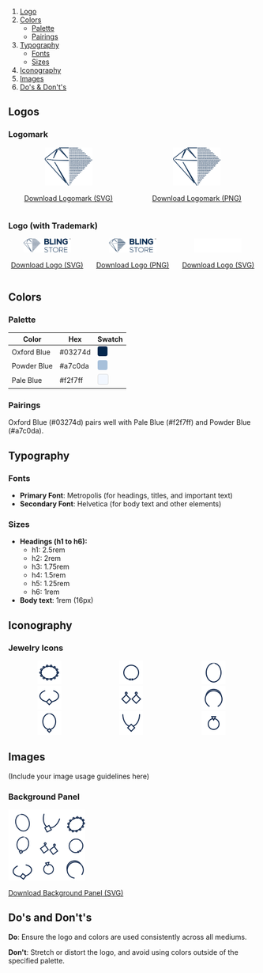 1. [Logo](#logo)
2. [Colors](#colors)
   * [Palette](#palette)
   * [Pairings](#pairings)
3. [Typography](#typography)
   * [Fonts](#fonts)
   * [Sizes](#sizes)
4. [Iconography](#iconography)
5. [Images](#images)
6. [Do's & Don't's](#dos-and-donts)

## Logos

### Logomark

<div style="display: flex; gap: 16px; align-items: center;">

<div style="text-align: center; flex: 1;">
  <img src="/assets/logo/Bling.svg" alt="Bling Store Logomark" style="max-width: 96px; max-height: 96px;">
  <p><a href="/assets/logo/Bling.svg">Download Logomark (SVG)</a></p>
</div>

<div style="text-align: center; flex: 1;">
  <img src="/assets/logo/Bling.png" alt="Bling Store Logomark" style="max-width: 96px; max-height: 96px;">
  <p><a href="/assets/logo/Bling.png">Download Logomark (PNG)</a></p>
</div>

</div>

### Logo (with Trademark)

<div style="display: flex; gap: 16px; align-items: center;">

<div style="text-align: center; flex: 1;">
  <img src="/assets/logo/logo_tm.svg" alt="Bling Store Logo" style="max-width: 96px; max-height: 96px;">
  <p><a href="/assets/logo/logo_tm.svg">Download Logo (SVG)</a></p>
</div>

<div style="text-align: center; flex: 1;">
  <img src="/assets/logo/logo_tm.png" alt="Bling Store Logo" style="max-width: 96px; max-height: 96px;">
  <p><a href="/assets/logo/logo_tm.png">Download Logo (PNG)</a></p>
</div>

<div style="text-align: center; flex: 1;">
  <img src="/assets/logo/logo_tm_white.svg" alt="Bling Store Logo White" style="max-width: 96px; max-height: 96px;">
  <p><a href="/assets/logo/logo_tm_white.svg">Download Logo (SVG)</a></p>
</div>

</div>

## Colors

### Palette

| Color        | Hex     | Swatch                                                                                      |
| ------------ | ------- | ------------------------------------------------------------------------------------------- |
| Oxford Blue  | #03274d | <span style="background-color:#03274d;width:20px;height:20px;display:inline-block;border-radius:4px;"></span> |
| Powder Blue  | #a7c0da | <span style="background-color:#a7c0da;width:20px;height:20px;display:inline-block;border-radius:4px;"></span> |
| Pale Blue    | #f2f7ff | <span style="background-color:#f2f7ff;width:20px;height:20px;display:inline-block;border-radius:4px;border:1px solid #ddd;"></span> |

### Pairings
Oxford Blue (#03274d) pairs well with Pale Blue (#f2f7ff) and Powder Blue (#a7c0da).

## Typography

### Fonts
- **Primary Font**: Metropolis (for headings, titles, and important text)
- **Secondary Font**: Helvetica (for body text and other elements)

### Sizes
- **Headings (h1 to h6):**
  - h1: 2.5rem
  - h2: 2rem
  - h3: 1.75rem
  - h4: 1.5rem
  - h5: 1.25rem
  - h6: 1rem
- **Body text**: 1rem (16px)

## Iconography

### Jewelry Icons

<div style="display: flex; flex-wrap: wrap;">

<div style="flex-basis: 33%; text-align: center;">
  <a href="/assets/final_iconography/anklet.svg">
  <img src="/assets/final_iconography/anklet.svg" alt="Anklet Icon" style="max-width: 114px; max-height: 114px;">
  </a>
</div>

<div style="flex-basis: 33%; text-align: center;">
  <a href="/assets/final_iconography/bracelet.svg">
  <img src="/assets/final_iconography/bracelet.svg" alt="Bracelet Icon" style="max-width: 114px; max-height: 114px;">
  </a>
</div>

<div style="flex-basis: 33%; text-align: center;">
  <a href="/assets/final_iconography/chain.svg">
  <img src="/assets/final_iconography/chain.svg" alt="Chain Icon" style="max-width: 114px; max-height: 114px;">
  </a>
</div>

<div style="flex-basis: 33%; text-align: center;">
  <a href="/assets/final_iconography/circlet.svg">
  <img src="/assets/final_iconography/circlet.svg" alt="Circlet Icon" style="max-width: 114px; max-height: 114px;">
  </a>
</div>

<div style="flex-basis: 33%; text-align: center;">
  <a href="/assets/final_iconography/earrings.svg">
  <img src="/assets/final_iconography/earrings.svg" alt="Earrings Icon" style="max-width: 114px; max-height: 114px;">
  </a>
</div>

<div style="flex-basis: 33%; text-align: center;">
  <a href="/assets/final_iconography/headband.svg">
  <img src="/assets/final_iconography/headband.svg" alt="Headband Icon" style="max-width: 114px; max-height: 114px;">
  </a>
</div>

<div style="flex-basis: 33%; text-align: center;">
  <a href="/assets/final_iconography/necklace.svg">
  <img src="/assets/final_iconography/necklace.svg" alt="Necklace Icon" style="max-width: 114px; max-height: 114px;">
  </a>
</div>

<div style="flex-basis: 33%; text-align: center;">
  <a href="/assets/final_iconography/pendant.svg">
  <img src="/assets/final_iconography/pendant.svg" alt="Pendant Icon" style="max-width: 114px; max-height: 114px;">
  </a>
</div>

<div style="flex-basis: 33%; text-align: center;">
  <a href="/assets/final_iconography/ring.svg">
  <img src="/assets/final_iconography/ring.svg" alt="Ring Icon" style="max-width: 114px; max-height: 114px;">
  </a>
</div>

</div>

## Images
(Include your image usage guidelines here)

### Background Panel

<img src="/assets/pattern/pattern_tile.svg" alt="Pattern Tile" style="max-width: 240px; max-height: 240px;">

[Download Background Panel (SVG)](/assets/pattern/pattern_tile.svg)

## Do's and Don't's

**Do**: Ensure the logo and colors are used consistently across all mediums.

**Don't**: Stretch or distort the logo, and avoid using colors outside of the specified palette.
